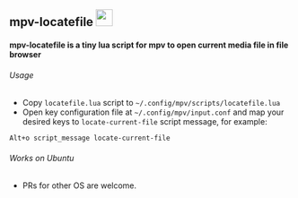 ## mpv-locatefile <img src="https://cloud.githubusercontent.com/assets/8236909/9288343/8b64fb36-434a-11e5-980c-bd2cf67cb0a2.jpg" width="30">
#### mpv-locatefile is a tiny lua script for mpv to open current media file in file browser

###### Usage
* Copy `locatefile.lua` script to `~/.config/mpv/scripts/locatefile.lua`
* Open key configuration file at `~/.config/mpv/input.conf` and map your desired keys to `locate-current-file` script message, for example:
```    
Alt+o script_message locate-current-file
```
###### Works on Ubuntu
* PRs for other OS are welcome.
